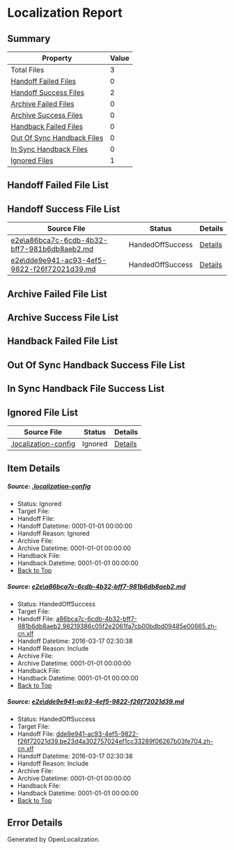 # <a name='report-top'></a> Localization Report

## Summary
 Property | Value 
 -------- | ----- 
 Total Files | 3
[ Handoff Failed Files ](#handoff-failed-list)| 0
[ Handoff Success Files ](#handoff-success-list)| 2
[ Archive Failed Files ](#archive-failed-list)| 0
[ Archive Success Files ](#archive-success-list)| 0
[ Handback Failed Files ](#handback-failed-list)| 0
[ Out Of Sync Handback Files ](#outofsync-handback-success-list)| 0
[ In Sync Handback Files ](#insync-handback-success-list)| 0
[ Ignored Files ](#ignored-list)| 1

## <a name='handoff-failed-list'></a> Handoff Failed File List

## <a name='handoff-success-list'></a> Handoff Success File List
 Source File | Status | Details 
 ----------- | ------ | ------- 
 [e2e\a86bca7c-6cdb-4b32-bff7-981b6db8aeb2.md](https://github.com/OpenLocalizationTest/oltest/blob/0af35c8fe52718ed4d9d7ca7abde34c15e018aea/e2e/a86bca7c-6cdb-4b32-bff7-981b6db8aeb2.md) | HandedOffSuccess | [Details](#0308ead374ac9ad97a3448376feaac24d438e0e31)
 [e2e\dde9e941-ac93-4ef5-9822-f26f72021d39.md](https://github.com/OpenLocalizationTest/oltest/blob/0af35c8fe52718ed4d9d7ca7abde34c15e018aea/e2e/dde9e941-ac93-4ef5-9822-f26f72021d39.md) | HandedOffSuccess | [Details](#30d841701292334d088dee9141eadb3b052bc2e72)

## <a name='archive-failed-list'></a> Archive Failed File List

## <a name='archive-success-list'></a> Archive Success File List

## <a name='handback-failed-list'></a> Handback Failed File List

## <a name='outofsync-handback-success-list'></a> Out Of Sync Handback Success File List

## <a name='insync-handback-success-list'></a> In Sync Handback File Success List

## <a name='ignored-list'></a> Ignored File List
 Source File | Status | Details 
 ----------- | ------ | ------- 
 [.localization-config](https://github.com/OpenLocalizationTest/oltest/blob/0af35c8fe52718ed4d9d7ca7abde34c15e018aea/.localization-config) | Ignored | [Details](#66aca4b1c2f43b14ec41e0e427345df94af1d5e10)

## Item Details
##### <a name='66aca4b1c2f43b14ec41e0e427345df94af1d5e10'></a> Source: [.localization-config](https://github.com/OpenLocalizationTest/oltest/blob/0af35c8fe52718ed4d9d7ca7abde34c15e018aea/.localization-config)
* Status: Ignored
* Target File: 
* Handoff File: 
* Handoff Datetime: 0001-01-01 00:00:00
* Handoff Reason: Ignored
* Archive File: 
* Archive Datetime: 0001-01-01 00:00:00
* Handback File: 
* Handback Datetime: 0001-01-01 00:00:00
* [Back to Top](#report-top)

##### <a name='0308ead374ac9ad97a3448376feaac24d438e0e31'></a> Source: [e2e\a86bca7c-6cdb-4b32-bff7-981b6db8aeb2.md](https://github.com/OpenLocalizationTest/oltest/blob/0af35c8fe52718ed4d9d7ca7abde34c15e018aea/e2e/a86bca7c-6cdb-4b32-bff7-981b6db8aeb2.md)
* Status: HandedOffSuccess
* Target File: 
* Handoff File: [a86bca7c-6cdb-4b32-bff7-981b6db8aeb2.98219386c05f2e2061fa7cb00bdbd09485e00665.zh-cn.xlf](https://github.com/OpenLocalizationTestOrg/olhandoff/blob/2b0deca97c624febb36c93382063b0acb0a76d40/ol-handoff/OpenLocalizationTestOrg/oltest.zh-cn/xinjiang/ht/a86bca7c-6cdb-4b32-bff7-981b6db8aeb2.98219386c05f2e2061fa7cb00bdbd09485e00665.zh-cn.xlf)
* Handoff Datetime: 2016-03-17 02:30:38
* Handoff Reason: Include
* Archive File: 
* Archive Datetime: 0001-01-01 00:00:00
* Handback File: 
* Handback Datetime: 0001-01-01 00:00:00
* [Back to Top](#report-top)

##### <a name='30d841701292334d088dee9141eadb3b052bc2e72'></a> Source: [e2e\dde9e941-ac93-4ef5-9822-f26f72021d39.md](https://github.com/OpenLocalizationTest/oltest/blob/0af35c8fe52718ed4d9d7ca7abde34c15e018aea/e2e/dde9e941-ac93-4ef5-9822-f26f72021d39.md)
* Status: HandedOffSuccess
* Target File: 
* Handoff File: [dde9e941-ac93-4ef5-9822-f26f72021d39.be23d4a302757024ef1cc33289f06267b03fe704.zh-cn.xlf](https://github.com/OpenLocalizationTestOrg/olhandoff/blob/2b0deca97c624febb36c93382063b0acb0a76d40/ol-handoff/OpenLocalizationTestOrg/oltest.zh-cn/xinjiang/ht/dde9e941-ac93-4ef5-9822-f26f72021d39.be23d4a302757024ef1cc33289f06267b03fe704.zh-cn.xlf)
* Handoff Datetime: 2016-03-17 02:30:38
* Handoff Reason: Include
* Archive File: 
* Archive Datetime: 0001-01-01 00:00:00
* Handback File: 
* Handback Datetime: 0001-01-01 00:00:00
* [Back to Top](#report-top)


## Error Details

Generated by OpenLocalization.
